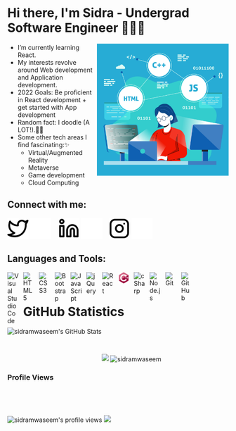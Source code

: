 # Hi there, I'm Sidra - Undergrad Software Engineer 👩🏻‍💻

<img src="./img/codePic.jpg" align="right" width="300px"/>

  - I’m currently learning React.
  - My interests revolve around Web development and Application development.
  - 2022 Goals: Be proficient in React development + get started with App development
  - Random fact: I doodle (A LOT!).✍🏻
  - Some other tech areas I find fascinating:✨
    - Virtual/Augmented Reality
    - Metaverse
    - Game development
    - Cloud Computing

## Connect with me:

[![website](./img/twitter-light.svg)](https://twitter.com/sidramwaseem#gh-light-mode-only)
[![website](./img/twitter-dark.svg)](https://twitter.com/sidramwaseem#gh-dark-mode-only)
&nbsp;&nbsp;
[![website](./img/linkedin-light.svg)](https://linkedin.com/in/sidramwaseem#gh-light-mode-only)
[![website](./img/linkedin-dark.svg)](https://linkedin.com/in/sidramwaseem#gh-dark-mode-only)
&nbsp;&nbsp;
[![website](./img/instagram-light.svg)](https://instagram.com/sidramwaseem#gh-light-mode-only)
[![website](./img/instagram-dark.svg)](https://instagram.com/sidramwaseem#gh-dark-mode-only)

## Languages and Tools:

<img align="left" alt="Visual Studio Code" width="26px" src="https://cdn.jsdelivr.net/gh/devicons/devicon/icons/vscode/vscode-original.svg" style="padding-right:10px;" />
<img align="left" alt="HTML5" width="26px" src="https://cdn.jsdelivr.net/gh/devicons/devicon/icons/html5/html5-original.svg" style="padding-right:10px;" />
<img align="left" alt="CSS3" width="26px" src="https://cdn.jsdelivr.net/gh/devicons/devicon/icons/css3/css3-original.svg" style="padding-right:10px;"/>
<img align="left" alt="Bootstrap" width="26px" src="https://cdn.jsdelivr.net/gh/devicons/devicon/icons/bootstrap/bootstrap-original.svg" style="padding-right:10px;" />
<img align="left" alt="JavaScript" width="26px" src="https://cdn.jsdelivr.net/gh/devicons/devicon/icons/javascript/javascript-original.svg" style="padding-right:10px;" />
<img align="left" alt="jQuery" width="26px" src="https://cdn.jsdelivr.net/gh/devicons/devicon/icons/jquery/jquery-original.svg" style="padding-right:10px;" />
<img align="left" alt="React" width="26px" src="https://cdn.jsdelivr.net/gh/devicons/devicon/icons/react/react-original.svg" style="padding-right:10px;" />
<img align="left" alt="cplusplus" width="26px" src="https://raw.githubusercontent.com/devicons/devicon/master/icons/cplusplus/cplusplus-original.svg" style="padding-right:10px;" />
<img align="left" alt="cSharp" width="26px" src="https://cdn.jsdelivr.net/gh/devicons/devicon/icons/csharp/csharp-original.svg" style="padding-right:10px;" />
<img align="left" alt="Node.js" width="26px" src="https://cdn.jsdelivr.net/gh/devicons/devicon/icons/nodejs/nodejs-original.svg" style="padding-right:10px;" />
<img align="left" alt="Git" width="26px" src="https://cdn.jsdelivr.net/gh/devicons/devicon/icons/git/git-original.svg" style="padding-right:10px;" />
<img align="left" alt="GitHub" width="26px" src="https://user-images.githubusercontent.com/3369400/139447912-e0f43f33-6d9f-45f8-be46-2df5bbc91289.png" style="padding-right:10px;" />
<br />
<br />

# GitHub Statistics

  <img align="left" alt="sidramwaseem's GitHub Stats" src="https://github-readme-stats.vercel.app/api?username=sidramwaseem&show_icons=true&hide_border=false&title_color=ff652f&icon_color=FFE400&bg_color=09131B&text_color=ffffff&border_color=0c1a25" />


<img src="https://github-readme-stats.vercel.app/api/top-langs/?username=sidramwaseem&show_icons=true&hide_border=false&title_color=ff652f&icon_color=FFE400&bg_color=09131B&text_color=ffffff&border_color=0c1a25" width="350" style="margin-top:60px" />

<img align="center" src="https://github-readme-streak-stats.herokuapp.com/?user=sidramwaseem&theme=dark&background=09131B&date_format=M%20j%5B%2C%20Y%5D" alt="sidramwaseem" />


### Profile Views
<img src="https://komarev.com/ghpvc/?username=sidramwaseem&label=Profile%20views&color=0e75b6&style=flat" alt="sidramwaseem's profile views" /> 
<img src="https://github-readme-stats.vercel.app/api/top-langs/?username=sidramwaseem&show_icons=true&hide_border=false&title_color=ff652f&icon_color=FFE400&bg_color=09131B&text_color=ffffff&border_color=0c1a25" width="350" style="margin-top:60px" />
